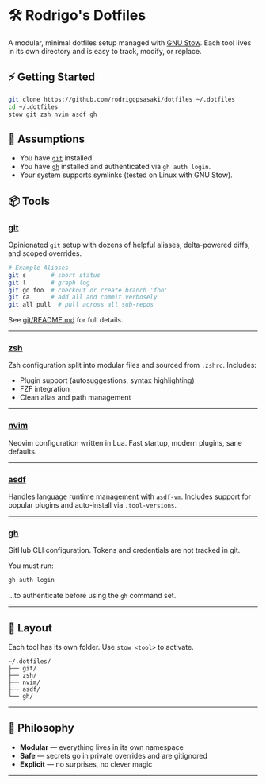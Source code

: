 # 🛠️ Rodrigo's Dotfiles

A modular, minimal dotfiles setup managed with [GNU Stow](https://www.gnu.org/software/stow/).
Each tool lives in its own directory and is easy to track, modify, or replace.

## ⚡ Getting Started

```bash
git clone https://github.com/rodrigopsasaki/dotfiles ~/.dotfiles
cd ~/.dotfiles
stow git zsh nvim asdf gh
```

## 🔧 Assumptions

* You have [`git`](https://git-scm.com/) installed.
* You have [`gh`](https://cli.github.com/) installed and authenticated via `gh auth login`.
* Your system supports symlinks (tested on Linux with GNU Stow).

## 📦 Tools

### [git](./git)

Opinionated `git` setup with dozens of helpful aliases, delta-powered diffs, and scoped overrides.

```bash
# Example Aliases
git s       # short status
git l       # graph log
git go foo  # checkout or create branch 'foo'
git ca      # add all and commit verbosely
git all pull  # pull across all sub-repos
```

See [git/README.md](./git/README.md) for full details.

---

### [zsh](./zsh)

Zsh configuration split into modular files and sourced from `.zshrc`. Includes:

* Plugin support (autosuggestions, syntax highlighting)
* FZF integration
* Clean alias and path management

---

### [nvim](./nvim)

Neovim configuration written in Lua. Fast startup, modern plugins, sane defaults.

---

### [asdf](./asdf)

Handles language runtime management with [`asdf-vm`](https://asdf-vm.com).
Includes support for popular plugins and auto-install via `.tool-versions`.

---

### [gh](./gh)

GitHub CLI configuration. Tokens and credentials are not tracked in git.

You must run:

```bash
gh auth login
```

...to authenticate before using the `gh` command set.

---

## 📁 Layout

Each tool has its own folder. Use `stow <tool>` to activate.

```
~/.dotfiles/
├── git/
├── zsh/
├── nvim/
├── asdf/
└── gh/
```

---

## 🧠 Philosophy

* **Modular** — everything lives in its own namespace
* **Safe** — secrets go in private overrides and are gitignored
* **Explicit** — no surprises, no clever magic

---
